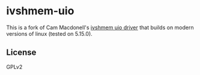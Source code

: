 ivshmem-uio
===========

This is a fork of Cam Macdonell's [ivshmem uio driver](https://github.com/cmacdonell/ivshmem-code/blob/master/kernel_module/uio/uio_ivshmem.c)
that builds on modern versions of linux (tested on 5.15.0).

License
-------
GPLv2
